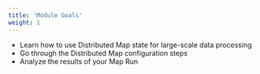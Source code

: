 ```yaml
---
title: 'Module Goals'
weight: 1
---
```


- Learn how to use Distributed Map state for large-scale data processing
- Go through the Distributed Map configuration steps
- Analyze the results of your Map Run